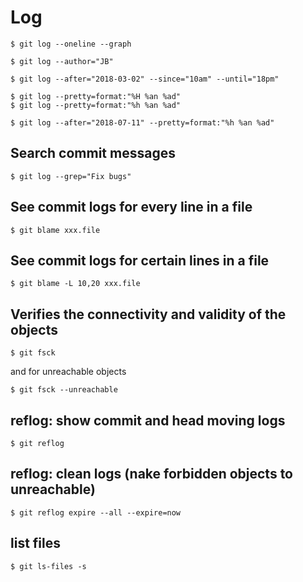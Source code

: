 # Log


```
$ git log --oneline --graph
```

```
$ git log --author="JB" 
```

```
$ git log --after="2018-03-02" --since="10am" --until="18pm"
```

```
$ git log --pretty=format:"%H %an %ad"
$ git log --pretty=format:"%h %an %ad"
```

```
$ git log --after="2018-07-11" --pretty=format:"%h %an %ad"
```

## Search commit messages

```
$ git log --grep="Fix bugs"
```

## See commit logs for every line in a file

```
$ git blame xxx.file
```

## See commit logs for certain lines in a file

```
$ git blame -L 10,20 xxx.file
```

## Verifies the connectivity and validity of the objects

```
$ git fsck
```
  
and for unreachable objects

```
$ git fsck --unreachable
```


## reflog: show commit and head moving logs

```
$ git reflog
```

## reflog: clean logs (nake forbidden objects to unreachable)

```
$ git reflog expire --all --expire=now
```

## list files

```
$ git ls-files -s
```


